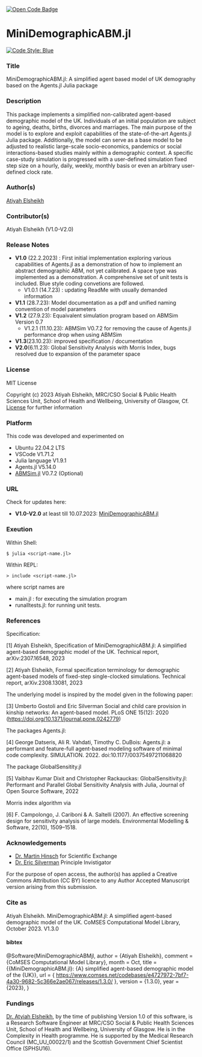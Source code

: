 [![Open Code Badge](https://www.comses.net/static/images/icons/open-code-badge.png)](https://www.comses.net/codebases/e4727972-7bf7-4a30-9682-5c366e2ae067/releases/1.3.0/)

# MiniDemographicABM.jl 
[![Code Style: Blue](https://img.shields.io/badge/code%20style-blue-4495d1.svg)](https://github.com/invenia/BlueStyle)

### Title 
MiniDemographicABM.jl: A simplified agent based model of UK demography based on the Agents.jl Julia package   

### Description

This package implements a simplified non-calibrated agent-based demographic model of the UK. Individuals of an initial population are subject to ageing, deaths, births, divorces and marriages. The main purpose of the model is to explore and exploit capabilities of the state-of-the-art Agents.jl Julia package. Additionally, the model can serve as a base model to be adjusted to realistic large-scale socio-economics, pandemics or social interactions-based studies mainly within a demographic context. A specific case-study simulation is progressed with a user-defined simulation fixed step size on a hourly, daily, weekly, monthly basis or even an arbitrary user-defined clock rate.  

### Author(s) 
[Atiyah Elsheikh](https://www.gla.ac.uk/schools/healthwellbeing/staff/atiyahelsheikh/)

### Contributor(s)  
Atiyah Elsheikh (V1.0-V2.0)  

### Release Notes 
- **V1.0** (22.2.2023) : First initial implementation exploring various capabilities of Agents.jl as a demonstration of how to implement an abstract demographic ABM, not yet calibrated. A space type was implemented as a demonstration. A comprehensive set of unit tests is included. Blue style coding convetions are followed. 
    - V1.0.1 (14.7.23) : updating ReadMe with usually demanded information
- **V1.1** (28.7.23): Model documentation as a pdf and unified naming convention of model parameters
- **V1.2** (27.9.23): Equaivalent simulation program based on ABMSim Version 0.7
    - V1.2.1 (11.10.23): ABMSim V0.7.2 for removing the cause of Agents.jl performance drop when using ABMSim
- **V1.3**(23.10.23): improved specification / documentation  
- **V2.0**(6.11.23): Global Sensitivity Analysis with Morris Index, bugs resolved due to expansion of the parameter space 

### License
MIT License

Copyright (c) 2023 Atiyah Elsheikh, MRC/CSO Social & Public Health Sciences Unit, School of Health and Wellbeing, University of Glasgow, Cf. [License](https://github.com/MRC-CSO-SPHSU/MiniDemographicABM.jl/blob/master/LICENSE) for further information

### Platform 
This code was developed and experimented on 
- Ubuntu 22.04.2 LTS
- VSCode V1.71.2
- Julia language V1.9.1
- Agents.jl V5.14.0
- [ABMSim.jl](https://github.com/MRC-CSO-SPHSU/ABMSim.jl) V0.7.2 (Optional) 

### URL 
Check for updates here: 
- **V1.0-V2.0** at least till 10.07.2023: [MiniDemographicABM.jl](https://github.com/MRC-CSO-SPHSU/MiniDemographicABM.jl)

### Exeution 
Within Shell:

`$ julia <script-name.jl>`

Within REPL: 

`> include <script-name.jl>`

where script names are 
- main.jl : for executing the simulation program
- runalltests.jl: for running unit tests. 

### References

Specification: 

[1] Atiyah Elsheikh, Specification of MiniDemographicABM.jl: A simplified agent-based demographic model of the UK. Technical report, arXiv:2307.16548, 2023

[2] Atiyah Elsheikh, Formal specification terminology for demographic agent-based models of fixed-step single-clocked simulations. Technical report, arXiv.2308.13081, 2023

The underlying model is inspired by the model given in the following paper:   

[3] Umberto Gostoli and Eric Silverman Social and child care provision in kinship networks: An agent-based model. PLoS ONE 15(12): 2020 (https://doi.org/10.1371/journal.pone.0242779)

The packages Agents.jl: 

[4] George Datseris, Ali R. Vahdati, Timothy C. DuBois: Agents.jl: a performant and feature-full agent-based modeling software of minimal code complexity. SIMULATION. 2022. doi:10.1177/00375497211068820

The package GlobalSensitity.jl

[5] Vaibhav Kumar Dixit and Christopher Rackauckas: GlobalSensitivity.jl: Performant and Parallel Global Sensitivity Analysis with Julia, Journal of Open Source Software, 2022

Morris index algorithm via

[6] F. Campolongo, J. Cariboni & A. Saltelli (2007). An effective screening design for sensitivity
analysis of large models. Environmental Modelling & Software, 22(10), 1509–1518.

### Acknowledgements  
- [Dr. Martin Hinsch](https://www.gla.ac.uk/schools/healthwellbeing/staff/martinhinsch/) for Scientific Exchange
- [Dr. Eric Silverman](https://www.gla.ac.uk/schools/healthwellbeing/staff/ericsilverman/) Principle Invistigator 

For the purpose of open access, the author(s) has applied a Creative Commons Attribution (CC BY) licence to any Author Accepted Manuscript version arising from this submission.

### Cite as 

Atiyah Elsheikh. MiniDemographicABM.jl: A simplified agent-based demographic model of the UK. CoMSES Computational Model Library, October 2023. V1.3.0

#### bibtex
@Software{MiniDemographicABMjl,
  author  = {Atiyah Elsheikh},
  comment = {CoMSES Computational Model Library},
  month   = Oct,
  title   = {{MiniDemographicABM.jl}: {A} simplified agent-based demographic model of the {UK}},
  url     = { https://www.comses.net/codebases/e4727972-7bf7-4a30-9682-5c366e2ae067/releases/1.3.0/ },
  version = {1.3.0},
  year    = {2023},
}

### Fundings 
[Dr. Atyiah Elsheikh](https://www.gla.ac.uk/schools/healthwellbeing/staff/atiyahelsheikh/), by the time of publishing Version 1.0 of this software, is a Research Software Engineer at MRC/CSO Social & Public Health Sciences Unit, School of Health and Wellbeing, University of Glasgow. He is in the Complexity in Health programme. He is supported  by the Medical Research Council (MC_UU_00022/1) and the Scottish Government Chief Scientist Office (SPHSU16). 
